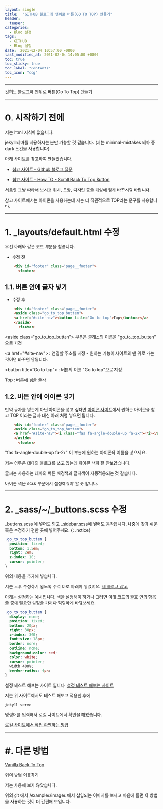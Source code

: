 ```yaml
---
layout: single
title:  "GITHUB 블로그에 맨위로 버튼(GO TO TOP) 만들기"
header:
  teaser:
categories: 
  - Blog 설정
tags:
  - GITHUB
  - Blog 설정
date:  2021-02-04 10:57:00 +0800
last_modified_at: 2021-02-04 14:05:00 +0800
toc: true
toc_sticky: true
toc_label: "Contents"
toc_icon: "cog"
---
```

---

깃허브 블로그에 맨위로 버튼(Go To Top) 만들기

---

# 0. 시작하기 전에

저는 html 지식이 없습니다. 

jekyll 테마를 사용하시는 분만 가능할 것 같습니다. (저는 minimal-mistakes 테마 중 dark 스킨을 사용합니다)

아래 사이트를 참고하여 만들었습니다.

- [참고 사이트 - Github 블로그 질문](https://github.com/mmistakes/minimal-mistakes/issues/1731)

- [참고 사이트 - How TO - Scroll Back To Top Button](https://www.w3schools.com/howto/howto_js_scroll_to_top.asp)

처음엔 그냥 따라해 보시고 위치, 모양, 디자인 등을 개성에 맞게 바꾸시길 바랍니다.

참고 사이트에서는 아이콘을 사용하는데 저는 더 직관적으로 TOP라는 문구를 사용합니다.

---

# 1. _layouts/default.html 수정

우선 아래와 같은 코드 부분을 찾습니다.

* 수정 전
``` html
    <div id="footer" class="page__footer">
      <footer>
```
## 1.1. 버튼 안에 글자 넣기

* 수정 후
``` html
    <div id="footer" class="page__footer">
    <aside class="go_to_top_butten">
    <a href="#site-nav"><button title="Go to top">Top</button></a>
    </aside>
      <footer>
```

\<aside class="go_to_top_butten"\> 부분은 클래스의 이름을 "go_to_top_butten" 으로 지정

\<a href="#site-nav"\> : 연결할 주소를 지정 - 원하는 기능이 사이트의 맨 위로 가는 것이면 바꾸면 안됩니다.

\<button title="Go to top"\> : 버튼의 이름 "Go to top"으로 지정

Top : 버튼에 넣을 글자

## 1.2. 버튼 안에 아이콘 넣기

만약 글자를 넣는게 아닌 아이콘을 넣고 싶다면 [아이콘 사이트](https://fontawesome.com/)에서 원하는 아이콘을 찾고 TOP 이라는 글자 대신 아래 처럼 넣으면 됩니다.

``` html
    <div id="footer" class="page__footer">
    <aside class="go_to_top_butten">
    <a href="#site-nav"><i class="fas fa-angle-double-up fa-2x"></i></a>
    </aside>
      <footer>
```
"fas fa-angle-double-up fa-2x" 이 부분에 원하는 아이콘의 이름을 넣으세요.

저는 어두운 테마의 블로그를 쓰고 있는데 아이콘 색이 잘 안보였습니다.

글씨는 사용하는 테마의 버튼 배경색과 글자색이 자동적용되는 것 같습니다.

아이콘 색은 scss 부분에서 설정해줘야 할 듯 합니다.

---

# 2. _sass/~/_buttons.scss 수정

_buttons.scss 에 넣어도 되고  _sidebar.scss에 넣어도 동작됩니다. 나중에 찾기 쉬운 혹은 수정하기 편한 곳에 넣어주세요.
{: .notice}

``` scss
.go_to_top_butten {
  position: fixed;
  bottom: 1.5em;
  right: 2em;
  z-index: 10;
  cursor: pointer;
}
```

위의 내용을 추가해 넣습니다.

저는 추후 수정하기 쉽도록 주석 바로 아래에 넣었어요. [제 블로그 참고](https://github.com/jungeu1509/jungeu1509.github.io/blob/main/_sass/minimal-mistakes/_buttons.scss)

아래는 설정하는 예시입니다. 색을 설정해야 하거나 그러면 아래 코드의 괄호 안의 항목들 중에 필요한 설정을 가져다 적절하게 바꿔보세요.

``` scss
.go_to_top_butten {
  display: none;
  position: fixed;
  bottom: 20px;
  right: 30px;
  z-index: 300;
  font-size: 18px;
  border: none;
  outline: none;
  background-color: red;
  color: white;
  cursor: pointer;
  width 400%;
  border-radius: 4px;
}
```

설정 테스트 해보는 사이트 입니다. [설정 테스트 해보는 사이트](https://www.w3schools.com/howto/tryit.asp?filename=tryhow_js_scroll_to_top)

저는 위 사이트에서도 테스트 해보고 적용한 후에

``` bash
jekyll serve
```

명령어를 입력해서 로컬 사이트에서 확인을 해봤습니다.

[로컬 사이트에서 작업 확인하는 방법](https://jamiekang.github.io/2017/04/28/working-jekyll-locally/)

---

# \#. 다른 방법

[Vanilla Back To Top](https://github.com/vfeskov/vanilla-back-to-top)

위의 방법 이용하기

저는 사용해 보지 않았습니다.

위의 git 에서 /examples/images 에서 삽입되는 이미지를 보시고 마음에 들면 이 방법을 사용하는 것이 더 간편해 보입니다.
